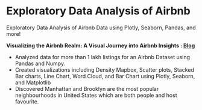 # Exploratory Data Analysis of Airbnb
Exploratory Data Analysis of Airbnb Data using Plotly, Seaborn, Pandas, and more!

**Visualizing the Airbnb Realm: A Visual Journey into Airbnb Insights : [Blog](https://medium.com/@anshika.nigam/visualizing-the-airbnb-realm-a-visual-journey-into-airbnb-insights-fba9c2305b2f)**

* Analyzed data for more than 1 lakh listings for an Airbnb Dataset using Pandas and Numpy.
* Created visualizations including Density Mapbox, Scatter plots, Stacked Bar charts, Line Chart, Word Cloud, and Bar Chart  using Plotly, Seaborn, and Matplotlib
* Discovered Manhattan and Brooklyn are the most popular neighbourhoods in United States which are both people and host favourite.
